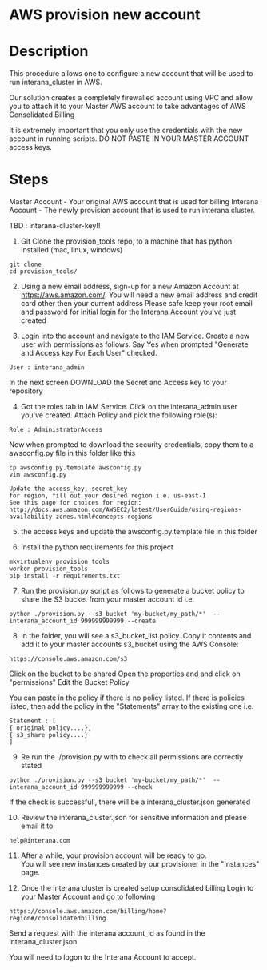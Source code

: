 # AWS provision new account



# Description

This procedure allows one to configure a new account that will be used to run interana_cluster in AWS.

Our solution creates a completely firewalled account using VPC and allow you to attach it to your Master AWS account to take advantages of AWS Consolidated Billing

It is extremely important that you only use the credentials with the new account in running scripts.  DO NOT PASTE IN YOUR MASTER ACCOUNT access keys.



# Steps

Master Account - Your original AWS account that is used for billing
Interana Account - The newly provision account that is used to run interana cluster.

TBD : interana-cluster-key!!

1) Git Clone the provision_tools repo, to a machine that has python installed (mac, linux, windows)
```
git clone 
cd provision_tools/
```

2) Using a new email address, sign-up for a new Amazon Account at https://aws.amazon.com/.  You will need a new email address and credit card other then your current address
Please safe keep your root email and password for initial login for the Interana Account you've just created


3) Login into the account and navigate to the IAM Service.  Create a new user with permissions as follows.
Say Yes when prompted "Generate and Access key For Each User" checked.
```
User : interana_admin
```
In the next screen DOWNLOAD the Secret and Access key to your repository

4) Got the roles tab in IAM Service.  Click on the interana_admin user you've created.  Attach Policy and pick the following role(s):
```
Role : AdministratorAccess
```
Now when prompted to download the security credentials, copy them to a awsconfig.py file in this folder like this

```
cp awsconfig.py.template awsconfig.py
vim awsconfig.py

Update the access_key, secret_key
for region, fill out your desired region i.e. us-east-1
See this page for choices for region:
http://docs.aws.amazon.com/AWSEC2/latest/UserGuide/using-regions-availability-zones.html#concepts-regions
```



5) the access keys and update the awsconfig.py.template file in this folder


6) Install the python requirements for this project
```
mkvirtualenv provision_tools
workon provision_tools
pip install -r requirements.txt 
```

7) Run the provision.py script as follows to generate a bucket policy to share the S3 bucket from your master account id
i.e.
```
python ./provision.py --s3_bucket 'my-bucket/my_path/*'  --interana_account_id 999999999999 --create
```

8) In the folder, you will see a s3_bucket_list.policy.  Copy it contents and add it to your master accounts
s3_bucket using the AWS Console:
```
https://console.aws.amazon.com/s3
```

Click on the bucket to be shared
Open the properties and and click on "permissions"
Edit the Bucket Policy

You can paste in the policy if there is no policy listed.   If there is policies listed, then add the policy in the "Statements" array to the existing one
i.e.
```
Statement : [
{ original policy....},
{ s3_share policy....}
]
```

9) Re run the ./provision.py with to check all permissions are correctly stated
```
python ./provision.py --s3_bucket 'my-bucket/my_path/*'  --interana_account_id 999999999999 --check
```
If the check is successfull, there will be a interana_cluster.json generated

10) Review the interana_cluster.json for sensitive information and please email it to 
```
help@interana.com
```

11) After a while, your provision account will be ready to go.  
You will see new instances created by our provisioner in the "Instances" page.


12) Once the interana cluster is created setup consolidated billing
Login to your Master Account and go to following
```
https://console.aws.amazon.com/billing/home?region#/consolidatedbilling
```

Send a request with the interana account_id as found in the interana_cluster.json

You will need to logon to the Interana Account to accept.







